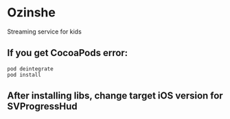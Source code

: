 # Ozinshe
Streaming service for kids

## If you get CocoaPods error:
```
pod deintegrate
pod install
```

## After installing libs, change target iOS version for SVProgressHud
